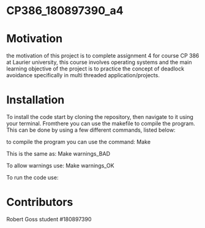 # CP386_180897390_a4

# Motivation
the motivation of this project is to complete assignment 4 for course CP 386 at Laurier university, this course involves operating systems and the main learning objective of the project is to practice the concept of deadlock avoidance specifically in multi threaded application/projects.

# Installation

To install the code start by cloning the repository, then navigate to it using your terminal. Fromthere you can use the makefile to compile the program. This can be done by using a few different commands, listed below:

to compile the program you can use the command: Make

This is the same as: Make warnings_BAD

To allow warnings use: Make warnings_OK

To run the code use: 

# Contributors

Robert Goss student #180897390
